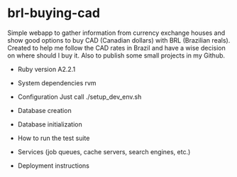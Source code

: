 # brl-buying-cad
Simple webapp to gather information from currency exchange houses and show good options to buy CAD (Canadian dollars) with BRL (Brazilian reals).
Created to help me follow the CAD rates in Brazil and have a wise decision on where should I buy it. Also to publish some small projects in my Github.

* Ruby version
A2.2.1

* System dependencies
rvm

* Configuration
Just call ./setup_dev_env.sh

* Database creation

* Database initialization

* How to run the test suite

* Services (job queues, cache servers, search engines, etc.)

* Deployment instructions

